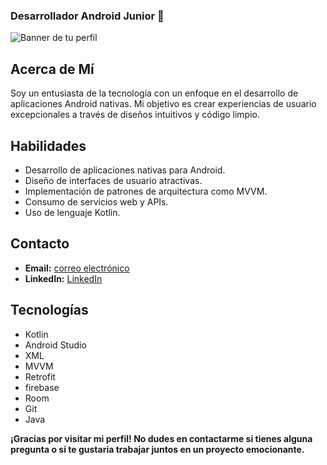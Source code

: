 ### Desarrollador Android Junior 👋
![Banner de tu perfil](https://user-images.githubusercontent.com/23423226/278517370-10f8c994-c443-427d-9236-8f25b25a903d.png)

## Acerca de Mí
Soy un entusiasta de la tecnología con un enfoque en el desarrollo de aplicaciones Android nativas. Mi objetivo es crear experiencias de usuario excepcionales a través de diseños intuitivos y código limpio.

## Habilidades

- Desarrollo de aplicaciones nativas para Android.
- Diseño de interfaces de usuario atractivas.
- Implementación de patrones de arquitectura como MVVM.
- Consumo de servicios web y APIs.
- Uso de lenguaje Kotlin. 

## Contacto

- **Email:** [correo electrónico](contact@androidavid.com)
- **LinkedIn:** [LinkedIn](https://www.linkedin.com/in/cdavid-gonzalez/)  

## Tecnologías  

- Kotlin
- Android Studio
- XML
- MVVM
- Retrofit
- firebase
- Room
- Git
- Java
    
**¡Gracias por visitar mi perfil! No dudes en contactarme si tienes alguna pregunta o si te gustaría trabajar juntos en un proyecto emocionante.**
